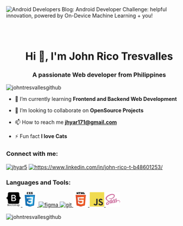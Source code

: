 <img src="https://1.bp.blogspot.com/-7A4WynwLsMw/XbBpCXG8fHI/AAAAAAAAMt4/uOa1bpLskYgrwGbllhSu2SDj_Mig8SXJQCLcBGAsYHQ/s1600/2000_600px.gif" jsaction="load:XAeZkd;" jsname="HiaYvf" class="n3VNCb KAlRDb" alt="Android Developers Blog: Android Developer Challenge: helpful innovation,  powered by On-Device Machine Learning + you!" data-noaft="1" style="width: 482px; height: 144.6px; margin: 45.3px 0px; width: 100%">
<h1 align="center">Hi 👋, I'm John Rico Tresvalles</h1>
<h3 align="center">A passionate Web developer from Philippines</h3>

<p align="left"> <img src="https://komarev.com/ghpvc/?username=johntresvallesgithub&label=Profile%20views&color=0e75b6&style=flat" alt="johntresvallesgithub" /> </p>

- 🌱 I’m currently learning **Frontend and Backend Web Development**

- 👯 I’m looking to collaborate on **OpenSource Projects**

- 📫 How to reach me **jhyar171@gmail.com**

- ⚡ Fun fact **I love Cats**

<h3 align="left">Connect with me:</h3>
<p align="left">
<a href="https://twitter.com/jhyar5" target="blank"><img align="center" src="https://raw.githubusercontent.com/rahuldkjain/github-profile-readme-generator/master/src/images/icons/Social/twitter.svg" alt="jhyar5" height="30" width="40" /></a>
<a href="https://linkedin.com/in/https://www.linkedin.com/in/john-rico-t-b48601253/" target="blank"><img align="center" src="https://raw.githubusercontent.com/rahuldkjain/github-profile-readme-generator/master/src/images/icons/Social/linked-in-alt.svg" alt="https://www.linkedin.com/in/john-rico-t-b48601253/" height="30" width="40" /></a>
</p>

<h3 align="left">Languages and Tools:</h3>
<p align="left"> <a href="https://getbootstrap.com" target="_blank" rel="noreferrer"> <img src="https://raw.githubusercontent.com/devicons/devicon/master/icons/bootstrap/bootstrap-plain-wordmark.svg" alt="bootstrap" width="40" height="40"/> </a> <a href="https://www.w3schools.com/css/" target="_blank" rel="noreferrer"> <img src="https://raw.githubusercontent.com/devicons/devicon/master/icons/css3/css3-original-wordmark.svg" alt="css3" width="40" height="40"/> </a> <a href="https://www.figma.com/" target="_blank" rel="noreferrer"> <img src="https://www.vectorlogo.zone/logos/figma/figma-icon.svg" alt="figma" width="40" height="40"/> </a> <a href="https://git-scm.com/" target="_blank" rel="noreferrer"> <img src="https://www.vectorlogo.zone/logos/git-scm/git-scm-icon.svg" alt="git" width="40" height="40"/> </a> <a href="https://www.w3.org/html/" target="_blank" rel="noreferrer"> <img src="https://raw.githubusercontent.com/devicons/devicon/master/icons/html5/html5-original-wordmark.svg" alt="html5" width="40" height="40"/> </a> <a href="https://developer.mozilla.org/en-US/docs/Web/JavaScript" target="_blank" rel="noreferrer"> <img src="https://raw.githubusercontent.com/devicons/devicon/master/icons/javascript/javascript-original.svg" alt="javascript" width="40" height="40"/> </a> <a href="https://sass-lang.com" target="_blank" rel="noreferrer"> <img src="https://raw.githubusercontent.com/devicons/devicon/master/icons/sass/sass-original.svg" alt="sass" width="40" height="40"/> </a> </p>





<p><img align="center" src="https://github-readme-streak-stats.herokuapp.com/?user=johntresvallesgithub&" alt="johntresvallesgithub" /></p>
